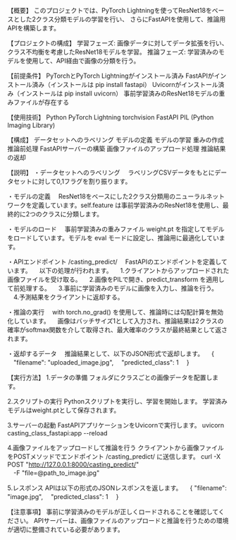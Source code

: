 【概要】
このプロジェクトでは、PyTorch Lightningを使ってResNet18をベースとした2クラス分類モデルの学習を行い、
さらにFastAPIを使用して、推論用APIを構築します。

【プロジェクトの構成】
学習フェーズ: 画像データに対してデータ拡張を行い、クラス不均衡を考慮したResNet18モデルを学習。
推論フェーズ: 学習済みのモデルを使用して、API経由で画像の分類を行う。

【前提条件】
PyTorchとPyTorch Lightningがインストール済み
FastAPIがインストール済み（インストールは pip install fastapi）
Uvicornがインストール済み（インストールは pip install uvicorn）
事前学習済みのResNet18モデルの重みファイルが存在する

【使用技術】
Python
PyTorch Lightning
torchvision
FastAPI
PIL (Python Imaging Library)

【構成】
データセットへのラベリング
モデルの定義
モデルの学習
重みの作成
推論前処理
FastAPIサーバーの構築
画像ファイルのアップロード処理
推論結果の返却

【説明】
・データセットへのラベリング
　ラベリングCSVデータをもとにデータセットに対して0,1フラグを割り振ります。

・モデルの定義
　ResNet18をベースにした2クラス分類用のニューラルネットワークを定義しています。self.feature は事前学習済みのResNet18を使用し、最終的に2つのクラスに分類します。

・モデルのロード
　事前学習済みの重みファイル weight.pt を指定してモデルをロードしています。モデルを eval モードに設定し、推論用に最適化しています。

・APIエンドポイント /casting_predict/
　FastAPIのエンドポイントを定義しています。
　以下の処理が行われます。
　1.クライアントからアップロードされた画像ファイルを受け取る。
　2.画像をPILで開き、predict_transform を適用して前処理する。
　3.事前に学習済みのモデルに画像を入力し、推論を行う。
　4.予測結果をクライアントに返却する。

・推論の実行
　with torch.no_grad() を使用して、推論時には勾配計算を無効化しています。
　画像はバッチサイズ1として入力され、推論結果は2クラスの確率がsoftmax関数を介して取得され、最大確率のクラスが最終結果として返されます。

・返却するデータ
　推論結果として、以下のJSON形式で返却します。
　{
  　"filename": "uploaded_image.jpg",
  　"predicted_class": 1
　}

【実行方法】
1.データの準備
フォルダにクラスごとの画像データを配置します。

2.スクリプトの実行
Pythonスクリプトを実行し、学習を開始します。
学習済みモデルはweight.ptとして保存されます。

3.サーバーの起動 FastAPIアプリケーションをUvicornで実行します。
uvicorn casting_class_fastapi:app --reload

4.画像ファイルをアップロードして推論を行う 
クライアントから画像ファイルをPOSTメソッドでエンドポイント /casting_predict/ に送信します。
 curl -X POST "http://127.0.0.1:8000/casting_predict/" \
   　-F "file=@path_to_image.jpg"

5.レスポンス APIは以下の形式のJSONレスポンスを返します。
　{
  "filename": "image.jpg",
　"predicted_class": 1　
 }

【注意事項】
事前に学習済みのモデルが正しくロードされることを確認してください。
APIサーバーは、画像ファイルのアップロードと推論を行うための環境が適切に整備されている必要があります。

